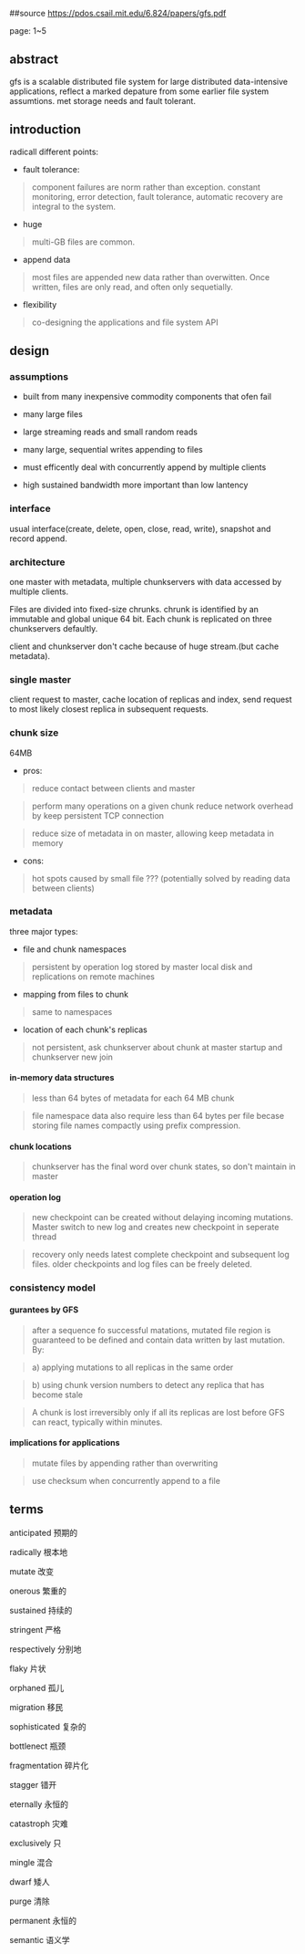 ##source
https://pdos.csail.mit.edu/6.824/papers/gfs.pdf  

page: 1~5

## abstract
gfs is a scalable distributed file system for large distributed data-intensive applications, reflect a marked depature from some earlier file system assumtions. met storage needs and fault tolerant.

## introduction
radicall different points:

- fault tolerance:

> component failures are norm rather than exception.
> constant monitoring, error detection, fault tolerance, automatic recovery are integral to the system.

- huge

> multi-GB files are common.

- append data

> most files are appended new data rather than overwitten. Once written, files are only read, and often only sequetially.

- flexibility

> co-designing the applications and file system API

## design
### assumptions

- built from many inexpensive commodity components that ofen fail

- many large files

- large streaming reads and small random reads

- many large, sequential writes appending to files

- must efficently deal with concurrently append by multiple clients

- high sustained bandwidth more important than low lantency

### interface
usual interface(create, delete, open, close, read, write), snapshot and record append.

### architecture
one master with metadata, multiple chunkservers with data accessed by multiple clients. 

Files are divided into fixed-size chrunks. chrunk is identified by an immutable and global unique 64 bit. Each chunk is replicated on three chunkservers defaultly.

client and chunkserver don't cache because of huge stream.(but cache metadata).

### single master
client request to master, cache location of replicas and index, send request to most likely closest replica in subsequent requests.

### chunk size
64MB

- pros:

> reduce contact between clients and master

> perform many operations on a given chunk reduce network overhead by keep persistent TCP connection

> reduce size of metadata in on master, allowing keep metadata in memory

- cons:

> hot spots caused by small file ???
> (potentially solved by reading data between clients)

### metadata
three major types:

- file and chunk namespaces
> persistent by operation log stored by master local disk and replications on remote machines

- mapping from files to chunk
> same to namespaces

- location of each chunk's replicas
> not persistent, ask chunkserver about chunk at master startup and chunkserver new join

#### in-memory data structures
> less than 64 bytes of metadata for each 64 MB chunk

> file namespace data also require less than 64 bytes per file becase storing file names compactly using prefix compression.

#### chunk locations
> chunkserver has the final word over chunk states, so don't maintain in master

#### operation log
> new checkpoint can be created without delaying incoming mutations. Master switch to new log and creates new checkpoint in seperate thread

> recovery only needs latest complete checkpoint and subsequent log files. older checkpoints and log files can be freely deleted.

### consistency model
#### gurantees by GFS
> after a sequence fo successful matations, mutated file region is guaranteed to be defined and contain data written by last mutation. By:

> a) applying mutations to all replicas in the same order

> b) using chunk version numbers to detect any replica that has become stale 

> A chunk is lost irreversibly only if all its replicas are lost before GFS can react, typically within minutes.

#### implications for applications
> mutate files by appending rather than overwriting

> use checksum when concurrently append to a file


## terms
anticipated 预期的

radically 根本地

mutate 改变

onerous 繁重的

sustained 持续的

stringent 严格

respectively 分别地

flaky 片状

orphaned 孤儿

migration 移民

sophisticated 复杂的

bottlenect 瓶颈

fragmentation 碎片化

stagger 错开

eternally 永恒的

catastroph 灾难

exclusively 只

mingle 混合

dwarf 矮人

purge 清除

permanent 永恒的

semantic 语义学
